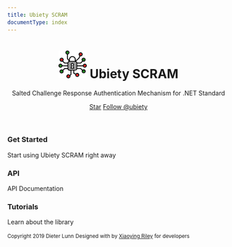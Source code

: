 ```yaml
---
title: Ubiety SCRAM
documentType: index
---
```


<!-- markdownlint-disable MD033 -->
<header class="header text-center">
  <div class="container">
    <div class="branding">
      <h1 class="logo">
        <img src="images/encryption64.png" />
        <span class="text-highlight">Ubiety</span> <span class="text-bold">SCRAM</span>
      </h1>
    </div>
    <div class="tagline">
      <p>Salted Challenge Response Authentication Mechanism for .NET Standard</p>
    </div>
    <div class="social-container">
      <a class="github-button" href="https://github.com/ubiety/Ubiety.Scram.Core" data-icon="octicon-star" data-size="large" aria-label="Star ubiety/Ubiety.Scram.Core on GitHub">Star</a>
      <a class="github-button" href="https://github.com/ubiety" data-size="large" aria-label="Follow @ubiety on GitHub">Follow @ubiety</a>
    </div>
  </div>
</header>

<section class="cards-section text-center">
  <div class="container">
    <div id="cards-wrapper" class="cards-wrapper row">
      <div class="item item-green col-lg-4 col-6">
        <div class="item-inner">
          <div class="icon-holder">
            <span aria-hidden="true" class="icon fa fa-paper-plane"></span>
          </div>
          <h3 class="title">Get Started</h3>
          <p class="intro">Start using Ubiety SCRAM right away</p>
          <a class="link" href="get-started.md"><span></span></a>
        </div>
      </div>
      <div class="item item-pink item-2 col-lg-4 col-6">
        <div class="item-inner">
          <div class="icon-holder">
            <span aria-hidden="true" class="icon fa fa-puzzle-piece"></span>
          </div>
          <h3 class="title">API</h3>
          <p class="intro">API Documentation</p>
          <a class="link" href="api/index.md"><span></span></a>
        </div>
      </div>
      <div class="item item-blue item-2 col-lg-4 col-6">
        <div class="item-inner">
          <div class="icon-holder">
            <span aria-hidden="true" class="icon fa fa-graduation-cap"></span>
          </div>
          <h3 class="title">Tutorials</h3>
          <p class="intro">Learn about the library</p>
          <a class="link" href="api/index.md"><span></span></a>
        </div>
      </div>
    </div>
  </div>
</section>

<footer class="footer text-center">
  <div class="container">
    <small class="copyright">Copyright 2019 Dieter Lunn</small>
    <small class="copyright">Designed with <i class="fas fa-heart"></i> by <a href="https://themes.3rdwavemedia.com/" target="_blank">Xiaoying Riley</a> for developers</small>
  </div>
</footer>
